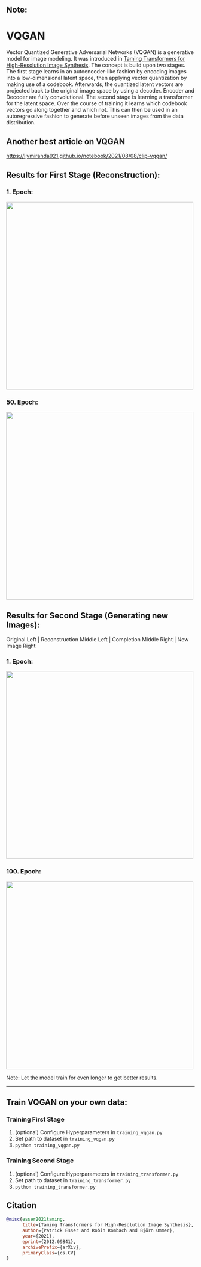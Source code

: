 ## Note:

</a>

# VQGAN
Vector Quantized Generative Adversarial Networks (VQGAN) is a generative model for image modeling. It was introduced in [Taming Transformers for High-Resolution Image Synthesis](https://arxiv.org/abs/2012.09841). The concept is build upon two stages. The first stage learns in an autoencoder-like fashion by encoding images into a low-dimensional latent space, then applying vector quantization by making use of a codebook. Afterwards, the quantized latent vectors are projected back to the original image space by using a decoder. Encoder and Decoder are fully convolutional. The second stage is learning a transformer for the latent space. Over the course of training it learns which codebook vectors go along together and which not. This can then be used in an autoregressive fashion to generate before unseen images from the data distribution.

## Another best article on VQGAN
https://ljvmiranda921.github.io/notebook/2021/08/08/clip-vqgan/

## Results for First Stage (Reconstruction):


### 1. Epoch:

<img src="https://user-images.githubusercontent.com/61938694/154057590-3f457a92-42dd-4912-bb1e-9278a6ae99cc.jpg" width="500">


### 50. Epoch:

<img src="https://user-images.githubusercontent.com/61938694/154057511-266fa6ce-5c45-4660-b669-1dca0841823f.jpg" width="500">



## Results for Second Stage (Generating new Images):
Original Left | Reconstruction Middle Left | Completion Middle Right | New Image Right
### 1. Epoch:

<img src="https://user-images.githubusercontent.com/61938694/154058167-9627c71c-d180-449a-ba18-19a85843cee2.jpg" width="500">

### 100. Epoch:

<img src="https://user-images.githubusercontent.com/61938694/154058563-700292b6-8fbb-4ba1-b4d7-5955030e4489.jpg" width="500">

Note: Let the model train for even longer to get better results.

<hr>

## Train VQGAN on your own data:
### Training First Stage
1. (optional) Configure Hyperparameters in ```training_vqgan.py```
2. Set path to dataset in ```training_vqgan.py```
3. ```python training_vqgan.py```

### Training Second Stage
1. (optional) Configure Hyperparameters in ```training_transformer.py```
2. Set path to dataset in ```training_transformer.py```
3. ```python training_transformer.py```


## Citation
```bibtex
@misc{esser2021taming,
      title={Taming Transformers for High-Resolution Image Synthesis}, 
      author={Patrick Esser and Robin Rombach and Björn Ommer},
      year={2021},
      eprint={2012.09841},
      archivePrefix={arXiv},
      primaryClass={cs.CV}
}
```
